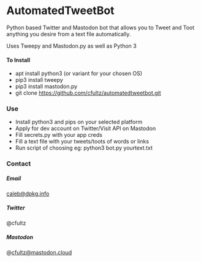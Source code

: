 # AutomatedTweetBot
Python based Twitter and Mastodon bot that allows you to Tweet and Toot anything you desire from a text file automatically.

Uses Tweepy and Mastodon.py as well as Python 3

#### To Install
- apt install python3 (or variant for your chosen OS)
- pip3 install tweepy
- pip3 install mastodon.py
- git clone https://github.com/cfultz/automatedtweetbot.git


### Use
- Install python3 and pips on your selected platform
- Apply for dev account on Twitter/Visit API on Mastodon
- Fill secrets.py with your app creds
- Fill a text file with your tweets/toots of words or links
- Run script of choosing eg: python3 bot.py yourtext.txt



### Contact
##### Email 
caleb@dpkg.info
##### Twitter
@cfultz
##### Mastodon
@cfultz@mastodon.cloud
